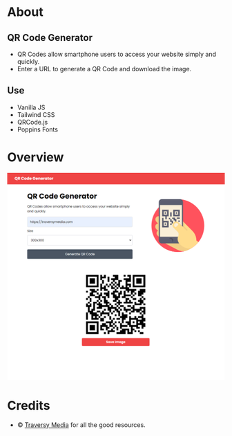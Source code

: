 

# About


## QR Code Generator

-   QR Codes allow smartphone users to access your website simply and quickly.
-   Enter a URL to generate a QR Code and download the image.


## Use

-   Vanilla JS
-   Tailwind CSS
-   QRCode.js
-   Poppins Fonts


# Overview

![img](./img/screen.png)


# Credits

-   © [Traversy Media](https://www.youtube.com/@TraversyMedia) for all the good resources.

